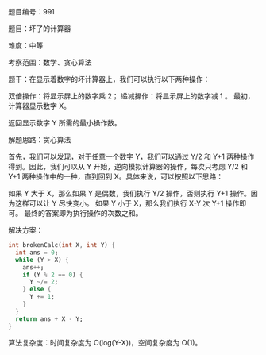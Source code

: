 题目编号：991

题目：坏了的计算器

难度：中等

考察范围：数学、贪心算法

题干：在显示着数字的坏计算器上，我们可以执行以下两种操作：

双倍操作：将显示屏上的数字乘 2；
递减操作：将显示屏上的数字减 1 。
最初，计算器显示数字 X。

返回显示数字 Y 所需的最小操作数。

解题思路：贪心算法

首先，我们可以发现，对于任意一个数字 Y，我们可以通过 Y/2 和 Y+1 两种操作得到。因此，我们可以从 Y 开始，逆向模拟计算器的操作，每次只考虑 Y/2 和 Y+1 两种操作中的一种，直到回到 X。具体来说，可以按照以下思路：

如果 Y 大于 X，那么如果 Y 是偶数，我们执行 Y/2 操作，否则执行 Y+1 操作。因为这样可以让 Y 尽快变小。
如果 Y 小于 X，那么我们执行 X-Y 次 Y+1 操作即可。
最终的答案即为执行操作的次数之和。

解决方案：

```dart
int brokenCalc(int X, int Y) {
  int ans = 0;
  while (Y > X) {
    ans++;
    if (Y % 2 == 0) {
      Y ~/= 2;
    } else {
      Y += 1;
    }
  }
  return ans + X - Y;
}
```

算法复杂度：时间复杂度为 O(log(Y-X))，空间复杂度为 O(1)。